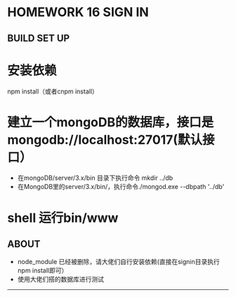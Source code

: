 # HOMEWORK 16 SIGN IN

## BUILD SET UP

# 安装依赖
npm install（或者cnpm install）
 
# 建立一个mongoDB的数据库，接口是mongodb://localhost:27017(默认接口）
* 在mongoDB/server/3.x/bin 目录下执行命令 mkdir ../db
* 在MongoDB里的server/3.x/bin/，执行命令./mongod.exe --dbpath '../db'

# shell 运行bin/www

## ABOUT

* node_module 已经被删除，请大佬们自行安装依赖(直接在signin目录执行npm install即可）
* 使用大佬们搭的数据库进行测试

---

